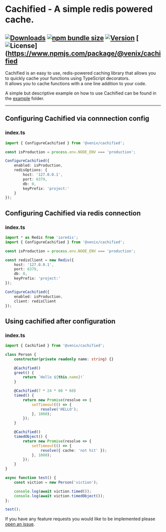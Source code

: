 # Cachified - A simple redis powered cache.

[![Downloads](https://img.shields.io/npm/dt/@venix/cachified.svg)](https://www.npmjs.com/package/@venix/cachified)
[![npm bundle size](https://img.shields.io/bundlephobia/min/@venix/cachified.svg)](https://www.npmjs.com/package/@venix/cachified)
[![Version](https://img.shields.io/npm/v/@venix/cachified.svg)](https://www.npmjs.com/package/@venix/cachified)
[![License](https://img.shields.io/npm/l/@venix/cachified.svg)](https://www.npmjs.com/package/@venix/cachified
---
Cachified is an easy to use, redis-powered caching library that allows you to quickly cache your functions using TypeScript decorators.  
It allows you to cache functions with a one line addition to your code. 

A simple but descriptive example on how to use Cachified can be found in the [example](https://github.com/widgetbot-io/cachified/tree/master/example) folder.

---

## Configuring Cachified via connnection config

### index.ts
```ts
import { ConfigureCachified } from '@venix/cachified';

const isProduction = process.env.NODE_ENV === 'production';

ConfigureCachified({
    enabled: isProduction,
    redisOptions: {
        host: '127.0.0.1',
        port: 6379,
        db: 0,
        keyPrefix: 'project:'
    }
});
```

## Configuring Cachified via redis connection

### index.ts
```ts
import * as Redis from 'ioredis';
import { ConfigureCachified } from '@venix/cachified';

const isProduction = process.env.NODE_ENV === 'production';

const redisClient = new Redis({
    host: '127.0.0.1',
    port: 6379,
    db: 0,
    keyPrefix: 'project:'
});

ConfigureCachified({
    enabled: isProduction,
    client: redisClient
});
```

## Using cachified after  configuration

### index.ts
```ts
import { Cachified } from '@venix/cachified';

class Person {
    constructor(private readonly name: string) {}

    @Cachified()
    greet() {
        return `Hello ${this.name}!`
    }

    @Cachified(7 * 24 * 60 * 60)
    timed() {
        return new Promise(resolve => {
            setTimeout(() => {
                resolve('HELLO');
            }, 1000);
        });
    }

    @Cachified()
    timedObject() {
        return new Promise(resolve => {
            setTimeout(() => {
                resolve({ cache: 'not hit' });
            }, 1000);
        });
    }
}

async function test() {
    const viction = new Person('viction');

    console.log(await viction.timed());
    console.log(await viction.timedObject());
};

test();
```

If you have any feature requests you would like to be implemented please [open an issue](https://github.com/widgetbot-io/cachified/issues).